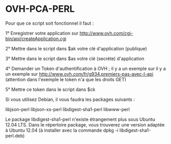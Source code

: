 OVH-PCA-PERL
============

Pour que ce script soit fonctionnel il faut :

1° Enregistrer votre application sur http://www.ovh.com/cgi-bin/api/createApplication.cgi

2° Mettre dans le script dans $ak votre clé d'application (publique)

3° Mettre dans le script dans $as votre clé (secrète) d'application

4° Demander un Token d'authentification à OVH ; il y a un exemple sur il y a un exemple sur http://www.ovh.com/fr/g934.premiers-pas-avec-l-api (attention dans l'exemple le token n'a que les droits GET)

5° Mettre ce token dans le script dans $ck


Si vous utilisez Debian, il vous faudra les packages suivants :

libjson-perl
libjson-xs-perl
libdigest-sha1-perl
libwww-perl 

Le package libdigest-sha1-perl n'existe étrangement plus sous Ubuntu 12.04 LTS. Dans le répertoire package, vous trouverez une version adaptée à Ubuntu 12.04 (à installer avec la commande dpkg -i libdigest-sha1-perl.deb)
